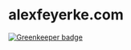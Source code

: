 alexfeyerke.com
===============

[![Greenkeeper badge](https://badges.greenkeeper.io/espy/alexfeyerke.com.svg)](https://greenkeeper.io/)
